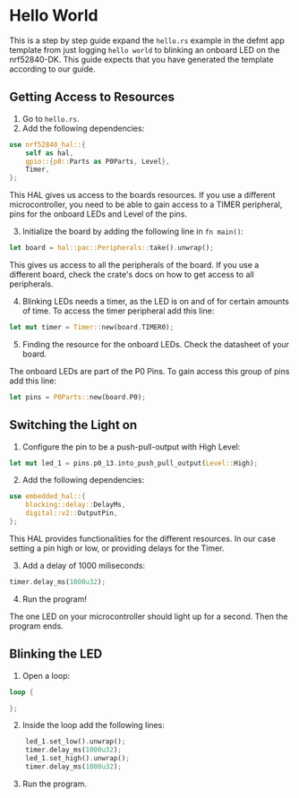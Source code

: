 # Hello World

This is a step by step guide expand the `hello.rs` example in the defmt app template from just logging `hello world` to blinking an onboard LED on the nrf52840-DK. This guide expects that you have generated the template according to our guide.

<!-- 1. Set up with cargo generate according to defmt_setup. 
2. TODO1 : Insert your name if it was not done automatically.
3. TODO 2: Replace placeholder for chip so that the line looks like this:
```toml
    runner = "probe-run --chip nRF52840_xxAA --defmt" 
```
4. TODO3: Set target to target = `thumbv7em-none-eabihf`
5. TODO4: Add the following dependencies in `cargo.toml`:
```toml
nrf52840-hal = "0.11.0"
embedded-hal = "0.2.4"
```
6. TODO5: In `lib.rs` replace `some-hal` with `nrf52840-hal`. -->

## Getting Access to Resources

1. Go to `hello.rs`.
2. Add the following dependencies:

```rust
use nrf52840_hal::{
    self as hal,
    gpio::{p0::Parts as P0Parts, Level},
    Timer,
};
```
This HAL gives us access to the boards resources. 
If you use a different microcontroller, you need to be able to gain access to a TIMER peripheral, pins for the onboard LEDs and Level of the pins.

3. Initialize the board by adding the following line in `fn main()`:
```rust
let board = hal::pac::Peripherals::take().unwrap();
```
This gives us access to all the peripherals of the board. If you use a different board, check the crate's docs on how to get access to all peripherals.

4. Blinking LEDs needs a timer, as the LED is on and of for certain amounts of time. To access the timer peripheral add this line:

```rust
let mut timer = Timer::new(board.TIMER0);
```

5. Finding the resource for the onboard LEDs. Check the datasheet of your board. 

The onboard LEDs are part of the P0 Pins. To gain access this group of pins add this line:

```rust
let pins = P0Parts::new(board.P0);
```

## Switching the Light on
1. Configure the pin to be a push-pull-output with High Level:

```rust
let mut led_1 = pins.p0_13.into_push_pull_output(Level::High);
```
2. Add the following dependencies:

```rust
use embedded_hal::{
    blocking::delay::DelayMs,
    digital::v2::OutputPin,
};
```
This HAL provides functionalities for the different resources. In our case setting a pin high or low, or providing delays for the Timer. 

3. Add a delay of 1000 miliseconds:

```rust
timer.delay_ms(1000u32);
```
4. Run the program!

The one LED on your microcontroller should light up for a second. Then the program ends. 

## Blinking the LED

1. Open a loop:

```rust
loop {

};
```
2. Inside the loop add the following lines:

```rust
    led_1.set_low().unwrap();
    timer.delay_ms(1000u32);
    led_1.set_high().unwrap();
    timer.delay_ms(1000u32);
```

3. Run the program.